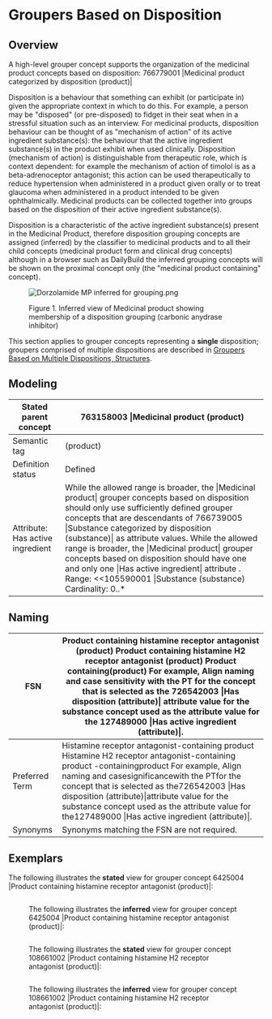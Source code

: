 # Groupers Based on Disposition

## Overview

A high-level grouper concept supports the organization of the medicinal product concepts based on disposition: 766779001 |Medicinal product categorized by disposition (product)|

Disposition is a behaviour that something can exhibit (or participate in) given the appropriate context in which to do this. For example, a person may be "disposed" (or pre-disposed) to fidget in their seat when in a stressful situation such as an interview. For medicinal products, disposition behaviour can be thought of as "mechanism of action" of its active ingredient substance(s): the behaviour that the active ingredient substance(s) in the product exhibit when used clinically. Disposition (mechanism of action) is distinguishable from therapeutic role, which is context dependent: for example the mechanism of action of timolol is as a beta-adrenoceptor antagonist; this action can be used therapeutically to reduce hypertension when administered in a product given orally or to treat glaucoma when administered in a product intended to be given ophthalmically. Medicinal products can be collected together into groups based on the disposition of their active ingredient substance(s).

Disposition is a characteristic of the active ingredient substance(s) present in the Medicinal Product, therefore disposition grouping concepts are assigned (inferred) by the classifier to medicinal products and to all their child concepts (medicinal product form and clinical drug concepts) although in a browser such as DailyBuild the inferred grouping concepts will be shown on the proximal concept only (the "medicinal product containing" concept).

<figure><img src="https://confluence.ihtsdotools.org/download/attachments/293568795/Dorzolamide%20MP%20inferred%20for%20grouping.png?version=1&#x26;modificationDate=1748543545000&#x26;api=v2" alt="Dorzolamide MP inferred for grouping.png"><figcaption><p>Figure 1. Inferred view of Medicinal product showing membership of a disposition grouping (carbonic anydrase inhibitor)</p></figcaption></figure>

This section applies to grouper concepts representing a **single** disposition; groupers comprised of multiple dispositions are described in [Groupers Based on Multiple Dispositions, Structures](../../../../../../authoring/pharmaceutical-and-biologic-product/174691077.html).

## Modeling

| Stated parent concept            | 763158003 \|Medicinal product (product)                                                                                                                                                                                                                                                                                                                                                                                                                                                                    |
| -------------------------------- | ---------------------------------------------------------------------------------------------------------------------------------------------------------------------------------------------------------------------------------------------------------------------------------------------------------------------------------------------------------------------------------------------------------------------------------------------------------------------------------------------------------- |
| Semantic tag                     | (product)                                                                                                                                                                                                                                                                                                                                                                                                                                                                                                  |
| Definition status                | Defined                                                                                                                                                                                                                                                                                                                                                                                                                                                                                                    |
| Attribute: Has active ingredient | While the allowed range is broader, the \|Medicinal product\| grouper concepts based on disposition should only use sufficiently defined grouper concepts that are descendants of 766739005 \|Substance categorized by disposition (substance)\| as attribute values. While the allowed range is broader, the \|Medicinal product\| grouper concepts based on disposition should have one and only one \|Has active ingredient\| attribute . Range: <<105590001 \|Substance (substance) Cardinality: 0..\* |

## Naming

| FSN            | Product containing histamine receptor antagonist (product) Product containing histamine H2 receptor antagonist (product) Product containing(product) For example, Align naming and case sensitivity with the PT for the concept that is selected as the 726542003 \|Has disposition (attribute)\| attribute value for the substance concept used as the attribute value for the 127489000 \|Has active ingredient (attribute)\|. |
| -------------- | -------------------------------------------------------------------------------------------------------------------------------------------------------------------------------------------------------------------------------------------------------------------------------------------------------------------------------------------------------------------------------------------------------------------------------- |
| Preferred Term | Histamine receptor antagonist-containing product Histamine H2 receptor antagonist-containing product -containingproduct For example, Align naming and casesignificancewith the PTfor the concept that is selected as the726542003 \|Has disposition (attribute)\|attribute value for the substance concept used as the attribute value for the127489000 \|Has active ingredient (attribute)\|.                                   |
| Synonyms       | Synonyms matching the FSN are not required.                                                                                                                                                                                                                                                                                                                                                                                      |

## Exemplars

The following illustrates the **stated** view for grouper concept 6425004 |Product containing histamine receptor antagonist (product)|:

<figure><img src="../../../../../../authoring/pharmaceutical-and-biologic-product/images/174690995.png" alt=""><figcaption><p>The following illustrates the <strong>inferred</strong> view for grouper concept 6425004 |Product containing histamine receptor antagonist (product)|:</p></figcaption></figure>

<figure><img src="../../../../../../authoring/pharmaceutical-and-biologic-product/images/174690994.png" alt=""><figcaption><p>The following illustrates the <strong>stated</strong> view for grouper concept 108661002 |Product containing histamine H2 receptor antagonist (product)|:</p></figcaption></figure>

<figure><img src="../../../../../../authoring/pharmaceutical-and-biologic-product/images/174690993.png" alt=""><figcaption><p>The following illustrates the <strong>inferred</strong> view for grouper concept 108661002 |Product containing histamine H2 receptor antagonist (product)|:</p></figcaption></figure>

<figure><img src="../../../../../../authoring/pharmaceutical-and-biologic-product/images/174690992.png" alt=""><figcaption></figcaption></figure>
